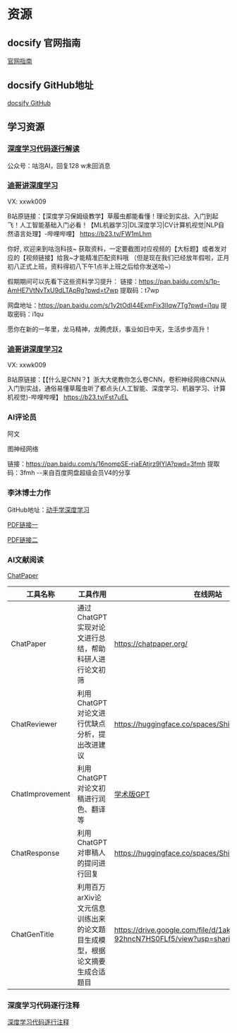 # 资源
## docsify 官网指南

[官网指南](https://docsify.js.org/#/zh-cn/)

## docsify GitHub地址

[docsify GitHub](https://github.com/docsifyjs/docsify/)

## 学习资源

###  [深度学习代码逐行解读]()

公众号：咕泡AI，回复128
w未回消息

###  [迪哥讲深度学习]()

VX:   xxwk009

B站原链接：【深度学习保姆级教学】草履虫都能看懂！理论到实战、入门到起飞！人工智能基础入门必看！【ML机器学习|DL深度学习|CV计算机视觉|NLP自然语言处理】-哔哩哔哩】 https://b23.tv/FW1mLhm

你好, 欢迎来到咕泡科技~
获取资料，一定要截图对应视频的【大标题】或者发对应的【视频链接】给我~才能精准匹配资料哦
（但是现在我们已经放年假啦，正月初八正式上班，资料得初八下午1点半上班之后给你发送哈~）

假期期间可以先看下这些资料学习提升：
链接：https://pan.baidu.com/s/1p-AmHE7VtNvTxU9dLTApRg?pwd=t7wp 
提取码：t7wp

网盘地址：https://pan.baidu.com/s/1y2tOdI44ExmFix3lIqw7Tg?pwd=i1qu
提取密码：i1qu

愿你在新的一年里，龙马精神，龙腾虎跃，事业如日中天，生活步步高升！

### [迪哥讲深度学习2]()

VX:   xxwk009

B站原链接：【【什么是CNN？】浙大大佬教你怎么卷CNN，卷积神经网络CNN从入门到实战，通俗易懂草履虫听了都点头(人工智能、深度学习、机器学习、计算机视觉)-哔哩哔哩】 https://b23.tv/Fst7uEL


### AI评论员
阿文

图神经网络

链接：https://pan.baidu.com/s/16nompSE-riaEAtjrz9lYlA?pwd=3fmh 
提取码：3fmh 
--来自百度网盘超级会员V4的分享 

### 李沐博士力作

GitHub地址：[动手学深度学习](https://github.com/d2l-ai/d2l-zh.git)

[PDF链接一](https://zh-v2.d2l.ai/d2l-zh.pdf)

[PDF链接二](https://zh-v2.d2l.ai/d2l-zh-pytorch.pdf)

### AI文献阅读

[ChatPaper](https://www.msbd123.com/sites/20241.html)

|工具名称|工具作用|在线网站|
|----|----|----|
|ChatPaper|通过ChatGPT实现对论文进行总结，帮助科研人进行论文初筛|https://chatpaper.org/|
|ChatReviewer|利用ChatGPT对论文进行优缺点分析，提出改进建议|https://huggingface.co/spaces/ShiwenNi/ChatReviewer|
|ChatImprovement|利用ChatGPT对论文初稿进行润色、翻译等|[学术版GPT](http://academic.chatwithpaper.org/)|
|ChatResponse|利用ChatGPT对审稿人的提问进行回复|https://huggingface.co/spaces/ShiwenNi/ChatResponse|
|ChatGenTitle|利用百万arXiv论文元信息训练出来的论文题目生成模型，根据论文摘要生成合适题目|https://drive.google.com/file/d/1akrC4-YnYdiyD1_VK-92hncN7HS0FLf5/view?usp=sharing|


### 深度学习代码逐行注释

[深度学习代码逐行注释](https://nn.labml.ai)





